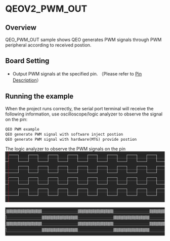 # QEOV2_PWM_OUT

## Overview

QEO_PWM_OUT sample shows QEO generates PWM signals through PWM peripheral according to received postion.

## Board Setting

- Output PWM signals at the specified pin. （Please refer to  [Pin Description](lab_board_resource)）

## Running the example

When the project runs correctly, the serial port terminal will receive the following information, use oscilloscope/logic analyzer to observe the signal on the pin:
```console
QEO PWM example
QEO generate PWM signal with software inject postion
QEO generate PWM signal with hardware(MTG) provide postion
```
The logic analyzer to observe the PWM signals on the pin
![](doc/qeo_pwm_1.png)


![](doc/qeo_pwm_2.png)
